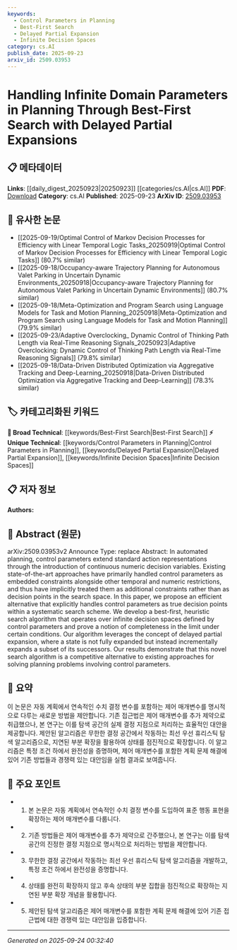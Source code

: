 ```yaml
---
keywords:
  - Control Parameters in Planning
  - Best-First Search
  - Delayed Partial Expansion
  - Infinite Decision Spaces
category: cs.AI
publish_date: 2025-09-23
arxiv_id: 2509.03953
---
```


<!-- KEYWORD_LINKING_METADATA:
{
  "processed_timestamp": "2025-09-24T00:32:40.232110",
  "vocabulary_version": "1.0",
  "selected_keywords": [
    "Control Parameters in Planning",
    "Best-First Search",
    "Delayed Partial Expansion",
    "Infinite Decision Spaces"
  ],
  "rejected_keywords": [],
  "similarity_scores": {
    "Control Parameters in Planning": 0.78,
    "Best-First Search": 0.8,
    "Delayed Partial Expansion": 0.77,
    "Infinite Decision Spaces": 0.75
  },
  "extraction_method": "AI_prompt_based",
  "budget_applied": true,
  "candidates_json": {
    "candidates": [
      {
        "surface": "control parameters",
        "canonical": "Control Parameters in Planning",
        "aliases": [
          "decision variables",
          "numeric decision variables"
        ],
        "category": "unique_technical",
        "rationale": "Explicitly handling control parameters as decision points is a novel approach in planning, offering new connectivity opportunities.",
        "novelty_score": 0.75,
        "connectivity_score": 0.65,
        "specificity_score": 0.8,
        "link_intent_score": 0.78
      },
      {
        "surface": "best-first search",
        "canonical": "Best-First Search",
        "aliases": [
          "heuristic search"
        ],
        "category": "broad_technical",
        "rationale": "Best-first search is a fundamental technique in AI, linking to various search algorithms and optimization methods.",
        "novelty_score": 0.4,
        "connectivity_score": 0.85,
        "specificity_score": 0.7,
        "link_intent_score": 0.8
      },
      {
        "surface": "delayed partial expansion",
        "canonical": "Delayed Partial Expansion",
        "aliases": [
          "incremental expansion"
        ],
        "category": "unique_technical",
        "rationale": "This technique is specific to the proposed algorithm, offering a unique link to search strategy discussions.",
        "novelty_score": 0.8,
        "connectivity_score": 0.6,
        "specificity_score": 0.85,
        "link_intent_score": 0.77
      },
      {
        "surface": "infinite decision spaces",
        "canonical": "Infinite Decision Spaces",
        "aliases": [
          "infinite search spaces"
        ],
        "category": "unique_technical",
        "rationale": "Handling infinite decision spaces is a unique challenge in planning, providing a specific link to complex search problems.",
        "novelty_score": 0.7,
        "connectivity_score": 0.55,
        "specificity_score": 0.78,
        "link_intent_score": 0.75
      }
    ],
    "ban_list_suggestions": [
      "automated planning",
      "state-of-the-art approaches"
    ]
  },
  "decisions": [
    {
      "candidate_surface": "control parameters",
      "resolved_canonical": "Control Parameters in Planning",
      "decision": "linked",
      "scores": {
        "novelty": 0.75,
        "connectivity": 0.65,
        "specificity": 0.8,
        "link_intent": 0.78
      }
    },
    {
      "candidate_surface": "best-first search",
      "resolved_canonical": "Best-First Search",
      "decision": "linked",
      "scores": {
        "novelty": 0.4,
        "connectivity": 0.85,
        "specificity": 0.7,
        "link_intent": 0.8
      }
    },
    {
      "candidate_surface": "delayed partial expansion",
      "resolved_canonical": "Delayed Partial Expansion",
      "decision": "linked",
      "scores": {
        "novelty": 0.8,
        "connectivity": 0.6,
        "specificity": 0.85,
        "link_intent": 0.77
      }
    },
    {
      "candidate_surface": "infinite decision spaces",
      "resolved_canonical": "Infinite Decision Spaces",
      "decision": "linked",
      "scores": {
        "novelty": 0.7,
        "connectivity": 0.55,
        "specificity": 0.78,
        "link_intent": 0.75
      }
    }
  ]
}
-->

# Handling Infinite Domain Parameters in Planning Through Best-First Search with Delayed Partial Expansions

## 📋 메타데이터

**Links**: [[daily_digest_20250923|20250923]] [[categories/cs.AI|cs.AI]]
**PDF**: [Download](https://arxiv.org/pdf/2509.03953.pdf)
**Category**: cs.AI
**Published**: 2025-09-23
**ArXiv ID**: [2509.03953](https://arxiv.org/abs/2509.03953)

## 🔗 유사한 논문
- [[2025-09-19/Optimal Control of Markov Decision Processes for Efficiency with Linear Temporal Logic Tasks_20250919|Optimal Control of Markov Decision Processes for Efficiency with Linear Temporal Logic Tasks]] (80.7% similar)
- [[2025-09-18/Occupancy-aware Trajectory Planning for Autonomous Valet Parking in Uncertain Dynamic Environments_20250918|Occupancy-aware Trajectory Planning for Autonomous Valet Parking in Uncertain Dynamic Environments]] (80.7% similar)
- [[2025-09-18/Meta-Optimization and Program Search using Language Models for Task and Motion Planning_20250918|Meta-Optimization and Program Search using Language Models for Task and Motion Planning]] (79.9% similar)
- [[2025-09-23/Adaptive Overclocking_ Dynamic Control of Thinking Path Length via Real-Time Reasoning Signals_20250923|Adaptive Overclocking: Dynamic Control of Thinking Path Length via Real-Time Reasoning Signals]] (79.8% similar)
- [[2025-09-18/Data-Driven Distributed Optimization via Aggregative Tracking and Deep-Learning_20250918|Data-Driven Distributed Optimization via Aggregative Tracking and Deep-Learning]] (78.3% similar)

## 🏷️ 카테고리화된 키워드
**🧠 Broad Technical**: [[keywords/Best-First Search|Best-First Search]]
**⚡ Unique Technical**: [[keywords/Control Parameters in Planning|Control Parameters in Planning]], [[keywords/Delayed Partial Expansion|Delayed Partial Expansion]], [[keywords/Infinite Decision Spaces|Infinite Decision Spaces]]

## 📋 저자 정보

**Authors:** 

## 📄 Abstract (원문)

arXiv:2509.03953v2 Announce Type: replace 
Abstract: In automated planning, control parameters extend standard action representations through the introduction of continuous numeric decision variables. Existing state-of-the-art approaches have primarily handled control parameters as embedded constraints alongside other temporal and numeric restrictions, and thus have implicitly treated them as additional constraints rather than as decision points in the search space. In this paper, we propose an efficient alternative that explicitly handles control parameters as true decision points within a systematic search scheme. We develop a best-first, heuristic search algorithm that operates over infinite decision spaces defined by control parameters and prove a notion of completeness in the limit under certain conditions. Our algorithm leverages the concept of delayed partial expansion, where a state is not fully expanded but instead incrementally expands a subset of its successors. Our results demonstrate that this novel search algorithm is a competitive alternative to existing approaches for solving planning problems involving control parameters.

## 📝 요약

이 논문은 자동 계획에서 연속적인 수치 결정 변수를 포함하는 제어 매개변수를 명시적으로 다루는 새로운 방법을 제안합니다. 기존 접근법은 제어 매개변수를 추가 제약으로 취급했으나, 본 연구는 이를 탐색 공간의 실제 결정 지점으로 처리하는 효율적인 대안을 제공합니다. 제안된 알고리즘은 무한한 결정 공간에서 작동하는 최선 우선 휴리스틱 탐색 알고리즘으로, 지연된 부분 확장을 활용하여 상태를 점진적으로 확장합니다. 이 알고리즘은 특정 조건 하에서 완전성을 증명하며, 제어 매개변수를 포함한 계획 문제 해결에 있어 기존 방법들과 경쟁력 있는 대안임을 실험 결과로 보여줍니다.

## 🎯 주요 포인트

- 1. 본 논문은 자동 계획에서 연속적인 수치 결정 변수를 도입하여 표준 행동 표현을 확장하는 제어 매개변수를 다룹니다.
- 2. 기존 방법들은 제어 매개변수를 추가 제약으로 간주했으나, 본 연구는 이를 탐색 공간의 진정한 결정 지점으로 명시적으로 처리하는 방법을 제안합니다.
- 3. 무한한 결정 공간에서 작동하는 최선 우선 휴리스틱 탐색 알고리즘을 개발하고, 특정 조건 하에서 완전성을 증명합니다.
- 4. 상태를 완전히 확장하지 않고 후속 상태의 부분 집합을 점진적으로 확장하는 지연된 부분 확장 개념을 활용합니다.
- 5. 제안된 탐색 알고리즘은 제어 매개변수를 포함한 계획 문제 해결에 있어 기존 접근법에 대한 경쟁력 있는 대안임을 입증합니다.


---

*Generated on 2025-09-24 00:32:40*